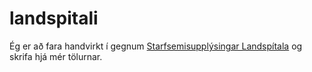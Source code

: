# landspitali


Ég er að fara handvirkt í gegnum [Starfsemisupplýsingar Landspítala](https://www.landspitali.is/um-landspitala/spitalinn-i-tolum/starfsemisupplysingar-lsh/?branch=7ae95bda-92f7-11ec-a2e6-005056865b13) og skrifa hjá mér tölurnar.